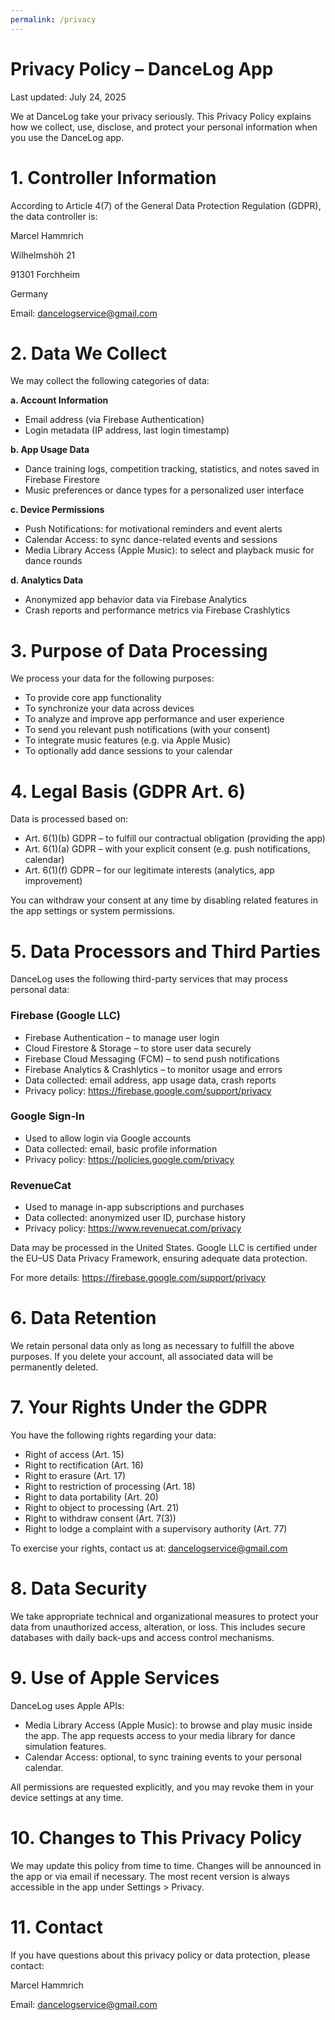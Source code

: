```yaml
---
permalink: /privacy
---
```

# **Privacy Policy – DanceLog App**

Last updated: July 24, 2025

We at DanceLog take your privacy seriously. This Privacy Policy explains how we collect, use, disclose, and protect your personal information when you use the DanceLog app.

# **1. Controller Information**

According to Article 4(7) of the General Data Protection Regulation (GDPR), the data controller is:

Marcel Hammrich

Wilhelmshöh 21

91301 Forchheim

Germany

Email: dancelogservice@gmail.com

# **2. Data We Collect**

We may collect the following categories of data:

**a. Account Information**

- Email address (via Firebase Authentication)
- Login metadata (IP address, last login timestamp)

**b. App Usage Data**

- Dance training logs, competition tracking, statistics, and notes saved in Firebase Firestore
- Music preferences or dance types for a personalized user interface

**c. Device Permissions**

- Push Notifications: for motivational reminders and event alerts
- Calendar Access: to sync dance-related events and sessions
- Media Library Access (Apple Music): to select and playback music for dance rounds

**d. Analytics Data**

- Anonymized app behavior data via Firebase Analytics
- Crash reports and performance metrics via Firebase Crashlytics

# **3. Purpose of Data Processing**

We process your data for the following purposes:

- To provide core app functionality
- To synchronize your data across devices
- To analyze and improve app performance and user experience
- To send you relevant push notifications (with your consent)
- To integrate music features (e.g. via Apple Music)
- To optionally add dance sessions to your calendar

# **4. Legal Basis (GDPR Art. 6)**

Data is processed based on:

- Art. 6(1)(b) GDPR – to fulfill our contractual obligation (providing the app)
- Art. 6(1)(a) GDPR – with your explicit consent (e.g. push notifications, calendar)
- Art. 6(1)(f) GDPR – for our legitimate interests (analytics, app improvement)

You can withdraw your consent at any time by disabling related features in the app settings or system permissions.

# **5. Data Processors and Third Parties**

DanceLog uses the following third-party services that may process personal data:

### Firebase (Google LLC)

- Firebase Authentication – to manage user login
- Cloud Firestore & Storage – to store user data securely
- Firebase Cloud Messaging (FCM) – to send push notifications
- Firebase Analytics & Crashlytics – to monitor usage and errors
- Data collected: email address, app usage data, crash reports
- Privacy policy: https://firebase.google.com/support/privacy

### Google Sign-In

- Used to allow login via Google accounts
- Data collected: email, basic profile information
- Privacy policy: https://policies.google.com/privacy

### RevenueCat

- Used to manage in-app subscriptions and purchases
- Data collected: anonymized user ID, purchase history
- Privacy policy: https://www.revenuecat.com/privacy

Data may be processed in the United States. Google LLC is certified under the EU–US Data Privacy Framework, ensuring adequate data protection.

For more details: https://firebase.google.com/support/privacy

# **6. Data Retention**

We retain personal data only as long as necessary to fulfill the above purposes. If you delete your account, all associated data will be permanently deleted.

# **7. Your Rights Under the GDPR**

You have the following rights regarding your data:

- Right of access (Art. 15)
- Right to rectification (Art. 16)
- Right to erasure (Art. 17)
- Right to restriction of processing (Art. 18)
- Right to data portability (Art. 20)
- Right to object to processing (Art. 21)
- Right to withdraw consent (Art. 7(3))
- Right to lodge a complaint with a supervisory authority (Art. 77)

To exercise your rights, contact us at: dancelogservice@gmail.com

# **8. Data Security**

We take appropriate technical and organizational measures to protect your data from unauthorized access, alteration, or loss. This includes secure databases with daily back-ups and access control mechanisms.

# **9. Use of Apple Services**

DanceLog uses Apple APIs:

- Media Library Access (Apple Music): to browse and play music inside the app. The app requests access to your media library for dance simulation features.
- Calendar Access: optional, to sync training events to your personal calendar.

All permissions are requested explicitly, and you may revoke them in your device settings at any time.

# **10. Changes to This Privacy Policy**

We may update this policy from time to time. Changes will be announced in the app or via email if necessary. The most recent version is always accessible in the app under Settings > Privacy.

# **11. Contact**

If you have questions about this privacy policy or data protection, please contact:

Marcel Hammrich

Email: dancelogservice@gmail.com
